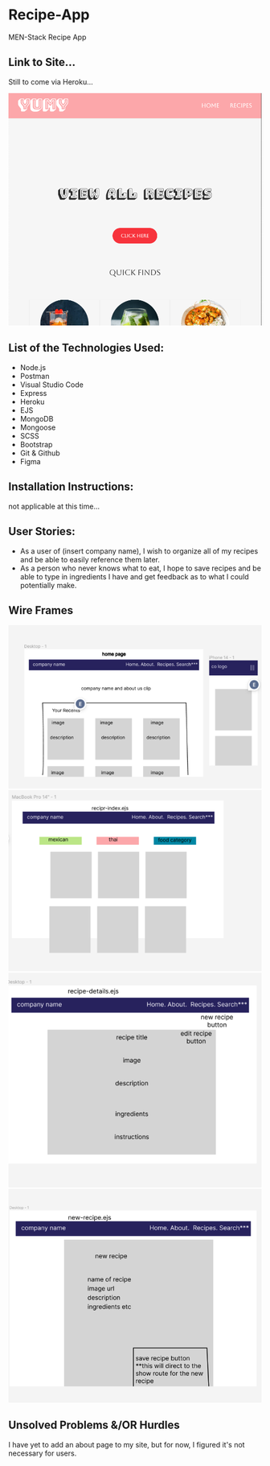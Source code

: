 # Recipe-App

MEN-Stack Recipe App

## Link to Site...

Still to come via Heroku...

<img alt="home page interface" src="/public/assets/mdPic.png">

## List of the Technologies Used:

- Node.js
- Postman
- Visual Studio Code
- Express
- Heroku
- EJS
- MongoDB
- Mongoose
- SCSS
- Bootstrap
- Git & Github
- Figma

## Installation Instructions:

not applicable at this time...

## User Stories:

- As a user of (insert company name), I wish to organize all of my recipes and be able to easily reference them later.
- As a person who never knows what to eat, I hope to save recipes and be able to type in ingredients I have and get feedback as to what I could potentially make.

## Wire Frames

<img alt="home page wireframe" src="public/assets/f78921d4-9836-495a-82bd-67934e08882a.png">
<img alt="index page wireframe" src="public/assets/2d44ed82-013d-478d-a040-327f29294681.png">
<img alt="recipe details page wireframe" src="public/assets/3250c7c9-95c5-4b8d-b8f9-52146269377d.png">
<img alt="new-recipe page wireframe" src="public/assets/4062de3a-af9f-46ea-a1e0-afb8bfdb6a4c.png">

## Unsolved Problems &/OR Hurdles

I have yet to add an about page to my site, but for now, I figured it's not necessary for users.
